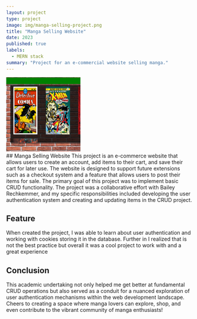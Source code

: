 ```yaml
---
layout: project
type: project
image: img/manga-selling-project.png
title: "Manga Selling Website"
date: 2023
published: true
labels:
  - MERN stack
summary: "Project for an e-commercial website selling manga."
---
```


<div class="text-center p-4">
  <img width="200px" src="../img/manga-selling-project.png" class="img-thumbnail" >
  
</div>
## Manga Selling Website
This project is an e-commerce website that allows users to create an account, add items to their cart, and save their cart for later use. The website is designed to support future extensions such as a checkout system and a feature that allows users to post their items for sale. The primary goal of this project was to implement basic CRUD functionality. The project was a collaborative effort with Bailey Rechkemmer, and my specific responsibilities included developing the user authentication system and creating and updating items in the CRUD project.


## Feature
When created the project, I was able to learn about user authentication and working with cookies storing it in the database. Further in I realized that is not the best practice but overall it was a cool project to work with and a great experience

## Conclusion

This academic undertaking not only helped me get better at fundamental CRUD operations but also served as a conduit for a nuanced exploration of user authentication mechanisms within the web development landscape. Cheers to creating a space where manga lovers can explore, shop, and even contribute to the vibrant community of manga enthusiasts!
